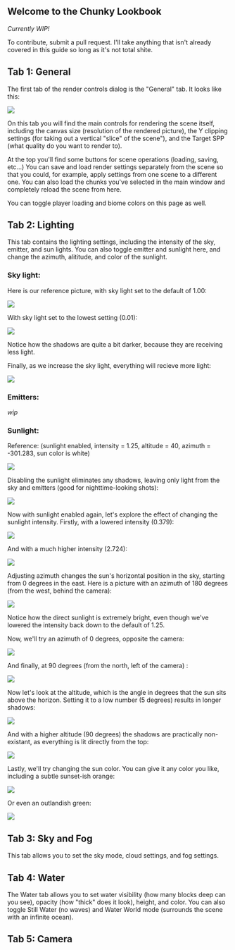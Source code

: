 ## Welcome to the Chunky Lookbook

*Currently WIP!*

To contribute, submit a pull request. I'll take anything that isn't already covered in this guide so long as it's not total shite.


## Tab 1: General

  The first tab of the render controls dialog is the "General" tab. It looks like this:
  
  <img src="https://i.imgur.com/AjaeGFx.png"  class="inline"/>
  
  On this tab you will find the main controls for rendering the scene itself, including the canvas size (resolution of the rendered picture), the Y clipping settings (for taking out a vertical "slice" of the scene"), and the Target SPP (what quality do you want to render to).
  
  At the top you'll find some buttons for scene operations (loading, saving, etc...) You can save and load render settings separately from the scene so that you could, for example, apply settings from one scene to a different one. You can also load the chunks you've selected in the main window and completely reload the scene from here.
  
  You can toggle player loading and biome colors on this page as well.
  
## Tab 2: Lighting

  This tab contains the lighting settings, including the intensity of the sky, emitter, and sun lights. You can also toggle emitter and sunlight here, and change the azimuth, alititude, and color of the sunlight.
  
  ### Sky light:
  
  Here is our reference picture, with sky light set to the default of 1.00:
  
  <img src="https://i.imgur.com/xWXwVh2.png"  class="inline"/>
  
  With sky light set to the lowest setting (0.01):
  
  <img src="https://i.imgur.com/m0Q8SrJ.png"  class="inline"/>
  
  Notice how the shadows are quite a bit darker, because they are receiving less light.
  
  Finally, as we increase the sky light, everything will recieve more light:
  
  <img src="https://i.imgur.com/mUv9mnL.png"  class="inline"/>
  
  ### Emitters:
  
  *wip*
  
  ### Sunlight:
  
  Reference: (sunlight enabled, intensity = 1.25, altitude = 40, azimuth = -301.283, sun color is white)
  
  <img src="https://i.imgur.com/uUavbGz.png"  class="inline"/>
  
  Disabling the sunlight eliminates any shadows, leaving only light from the sky and emitters (good for nighttime-looking shots):
  
  <img src="https://i.imgur.com/MkACBAa.png"  class="inline"/>
  
  Now with sunlight enabled again, let's explore the effect of changing the sunlight intensity. Firstly, with a lowered intensity (0.379):
  
  <img src="https://i.imgur.com/6NgCgV8.png"  class="inline"/>
  
  And with a much higher intensity (2.724):
  
  <img src="https://i.imgur.com/2mG6GTM.png"  class="inline"/>
  
  Adjusting azimuth changes the sun's horizontal position in the sky, starting from 0 degrees in the east. Here is a picture with an azimuth of 180 degrees (from the west, behind the camera):
  
  <img src="https://i.imgur.com/Ah1LhYF.png"  class="inline"/>
  
  Notice how the direct sunlight is extremely bright, even though we've lowered the intensity back down to the default of 1.25.

  Now, we'll try an azimuth of 0 degrees, opposite the camera:
  
  <img src="https://i.imgur.com/PcabtyU.png"  class="inline"/>
  
  And finally, at 90 degrees (from the north, left of the camera) :
  
  <img src="https://i.imgur.com/RD9vdpd.png"  class="inline"/>
  
  Now let's look at the altitude, which is the angle in degrees that the sun sits above the horizon. Setting it to a low number (5 degrees) results in longer shadows:
  
  <img src="https://i.imgur.com/TYY4phM.png"  class="inline"/>
  
  And with a higher altitude (90 degrees) the shadows are practically non-existant, as everything is lit directly from the top:
  
  <img src="https://i.imgur.com/GOsVXHr.png"  class="inline"/>
  
  Lastly, we'll try changing the sun color. You can give it any color you like, including a subtle sunset-ish orange:
  
  <img src="https://i.imgur.com/9RuqWYS.png"  class="inline"/>
  
  Or even an outlandish green:
  
  <img src="https://i.imgur.com/EmyU6R2.png"  class="inline"/>
  
## Tab 3: Sky and Fog

  This tab allows you to set the sky mode, cloud settings, and fog settings.
  
## Tab 4: Water

  The Water tab allows you to set water visibility (how many blocks deep can you see), opacity (how "thick" does it look), height, and color. You can also toggle Still Water (no waves) and Water World mode (surrounds the scene with an infinite ocean).
  
## Tab 5: Camera
